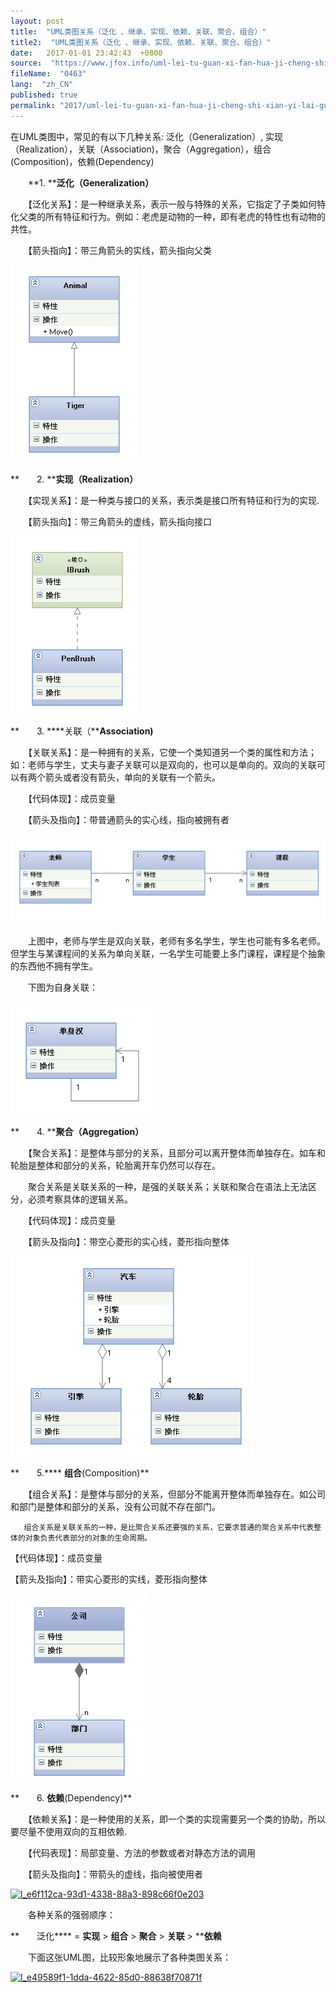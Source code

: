 ```yaml
---
layout: post
title:  "UML类图关系（泛化 、继承、实现、依赖、关联、聚合、组合）"
title2:  "UML类图关系（泛化 、继承、实现、依赖、关联、聚合、组合）"
date:   2017-01-01 23:42:43  +0800
source:  "https://www.jfox.info/uml-lei-tu-guan-xi-fan-hua-ji-cheng-shi-xian-yi-lai-guan-lian-ju-he-zu-he.html"
fileName:  "0463"
lang:  "zh_CN"
published: true
permalink: "2017/uml-lei-tu-guan-xi-fan-hua-ji-cheng-shi-xian-yi-lai-guan-lian-ju-he-zu-he.html"
---
```


在UML类图中，常见的有以下几种关系: 泛化（Generalization）,  实现（Realization），关联（Association)，聚合（Aggregation），组合(Composition)，依赖(Dependency)

 　　**1. ****泛化（****Generalization****）**

　　【泛化关系】：是一种继承关系，表示一般与特殊的关系，它指定了子类如何特化父类的所有特征和行为。例如：老虎是动物的一种，即有老虎的特性也有动物的共性。

　　【箭头指向】：带三角箭头的实线，箭头指向父类

![](5253e96.gif) 

**　　2. ****实现（****Realization****）**

　　【实现关系】：是一种类与接口的关系，表示类是接口所有特征和行为的实现.

　　【箭头指向】：带三角箭头的虚线，箭头指向接口

[![l_ef735a26-8a2b-4b7f-b89d-6404839986f2](577f55f.gif)](https://www.jfox.info/go.php?url=http://www.jfox.info/wp-content/uploads/2013/10/l_ef735a26-8a2b-4b7f-b89d-6404839986f2.gif) 

**　　3. ****关联（****Association)**

　　【关联关系】：是一种拥有的关系，它使一个类知道另一个类的属性和方法；如：老师与学生，丈夫与妻子关联可以是双向的，也可以是单向的。双向的关联可以有两个箭头或者没有箭头，单向的关联有一个箭头。

　　【代码体现】：成员变量

　　【箭头及指向】：带普通箭头的实心线，指向被拥有者

[![l_06c535d8-e111-4402-883b-eeee82a5bc5a](20e2022.gif)](https://www.jfox.info/go.php?url=http://www.jfox.info/wp-content/uploads/2013/10/l_06c535d8-e111-4402-883b-eeee82a5bc5a.gif) 

　　上图中，老师与学生是双向关联，老师有多名学生，学生也可能有多名老师。但学生与某课程间的关系为单向关联，一名学生可能要上多门课程，课程是个抽象的东西他不拥有学生。 

　　下图为自身关联： 

[![l_882842bc-2f92-4791-b87a-6230ef52d650](fd0da47.gif)](https://www.jfox.info/go.php?url=http://www.jfox.info/wp-content/uploads/2013/10/l_882842bc-2f92-4791-b87a-6230ef52d650.gif)

**　　4. ****聚合（****Aggregation****）**

　　【聚合关系】：是整体与部分的关系，且部分可以离开整体而单独存在。如车和轮胎是整体和部分的关系，轮胎离开车仍然可以存在。

　　聚合关系是关联关系的一种，是强的关联关系；关联和聚合在语法上无法区分，必须考察具体的逻辑关系。

　　【代码体现】：成员变量

　　【箭头及指向】：带空心菱形的实心线，菱形指向整体

[![l_de3f7e1f-0cc1-438e-b9ea-67d5935d2214](9f4e2b1.gif)](https://www.jfox.info/go.php?url=http://www.jfox.info/wp-content/uploads/2013/10/l_de3f7e1f-0cc1-438e-b9ea-67d5935d2214.gif) 

**　　5.**** ****组合****(Composition)**

　　【组合关系】：是整体与部分的关系，但部分不能离开整体而单独存在。如公司和部门是整体和部分的关系，没有公司就不存在部门。

       组合关系是关联关系的一种，是比聚合关系还要强的关系，它要求普通的聚合关系中代表整体的对象负责代表部分的对象的生命周期。

【代码体现】：成员变量

【箭头及指向】：带实心菱形的实线，菱形指向整体

[![l_643c4dad-7818-4224-a713-709f29369bcc](232afe2.gif)](https://www.jfox.info/go.php?url=http://www.jfox.info/wp-content/uploads/2013/10/l_643c4dad-7818-4224-a713-709f29369bcc.gif)

**　　6. ****依赖****(Dependency)**

　　【依赖关系】：是一种使用的关系，即一个类的实现需要另一个类的协助，所以要尽量不使用双向的互相依赖.

　　【代码表现】：局部变量、方法的参数或者对静态方法的调用

　　【箭头及指向】：带箭头的虚线，指向被使用者

[![l_e6f112ca-93d1-4338-88a3-898c66f0e203](92d61af.gif)](https://www.jfox.info/go.php?url=http://www.jfox.info/wp-content/uploads/2013/10/l_e6f112ca-93d1-4338-88a3-898c66f0e203.gif) 

　　各种关系的强弱顺序：

**　　泛化**** = ****实现**** > ****组合**** > ****聚合**** > ****关联**** > ****依赖** 

　　下面这张UML图，比较形象地展示了各种类图关系：

[![l_e49589f1-1dda-4622-85d0-88638f70871f](0237bf4.png)](https://www.jfox.info/go.php?url=http://www.jfox.info/wp-content/uploads/2013/10/l_e49589f1-1dda-4622-85d0-88638f70871f.png)
